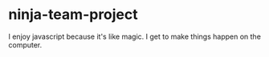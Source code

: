 # ninja-team-project
I enjoy javascript because it's like magic. I get to make things happen on the computer.
